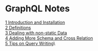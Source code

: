 # GraphQL Notes

[1 Introduction and Installation](1-introduction-installation.md)\
[2 Definitions](2-definitions.md)\
[3 Dealing with non-static Data](3-dealing-with-not-static-data.md)\
[4 Adding More Schema and Cross Relation](4-adding-more-schema-and-cross-relation.md)\
[5 Tips on Query Writing](5-tips-on-query-writing.md)\

